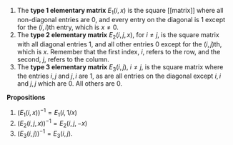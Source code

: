 1. The **type 1 elementary matrix** $E_1(i,x)$ is the square [[matrix]] where all non-diagonal entries are $0$, and every entry on the diagonal is $1$ except for the $(i, i)$th entry, which is $x\ne0$.
2. The **type 2 elementary matrix** $E_2(i,j,x)$, for $i\ne j$, is the square matrix with all diagonal entries $1$, and all other entries $0$ except for the $(i,j)$th, which is $x$. Remember that the first index, $i$, refers to the row, and the second, $j$, refers to the column.
3. The **type 3 elementary matrix** $E_3(i,j)$, $i\ne j$, is the square matrix where the entries $i,j$ and $j,i$ are 1, as are all entries on the diagonal except $i,i$ and $j,j$ which are $0$. All others are $0$.

**Propositions**
1. $(E_1(i,x))^{-1}=E_1(i,1/x)$
2. $(E_2(i,j,x))^{-1}=E_2(i,j,-x)$
3. $(E_3(i,j))^{-1}=E_3(i,j)$.
